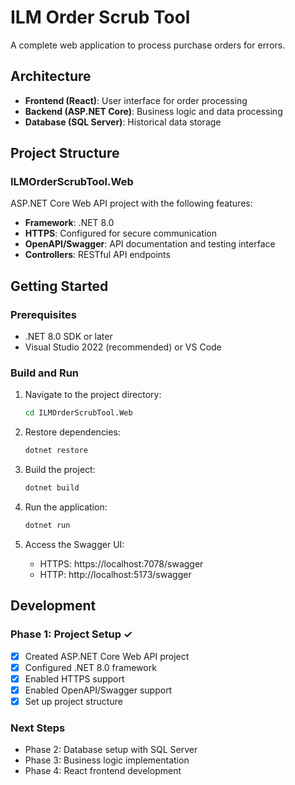 # ILM Order Scrub Tool

A complete web application to process purchase orders for errors.

## Architecture

- **Frontend (React)**: User interface for order processing
- **Backend (ASP.NET Core)**: Business logic and data processing
- **Database (SQL Server)**: Historical data storage

## Project Structure

### ILMOrderScrubTool.Web
ASP.NET Core Web API project with the following features:
- **Framework**: .NET 8.0
- **HTTPS**: Configured for secure communication
- **OpenAPI/Swagger**: API documentation and testing interface
- **Controllers**: RESTful API endpoints

## Getting Started

### Prerequisites
- .NET 8.0 SDK or later
- Visual Studio 2022 (recommended) or VS Code

### Build and Run

1. Navigate to the project directory:
   ```bash
   cd ILMOrderScrubTool.Web
   ```

2. Restore dependencies:
   ```bash
   dotnet restore
   ```

3. Build the project:
   ```bash
   dotnet build
   ```

4. Run the application:
   ```bash
   dotnet run
   ```

5. Access the Swagger UI:
   - HTTPS: https://localhost:7078/swagger
   - HTTP: http://localhost:5173/swagger

## Development

### Phase 1: Project Setup ✓
- [x] Created ASP.NET Core Web API project
- [x] Configured .NET 8.0 framework
- [x] Enabled HTTPS support
- [x] Enabled OpenAPI/Swagger support
- [x] Set up project structure

### Next Steps
- Phase 2: Database setup with SQL Server
- Phase 3: Business logic implementation
- Phase 4: React frontend development

